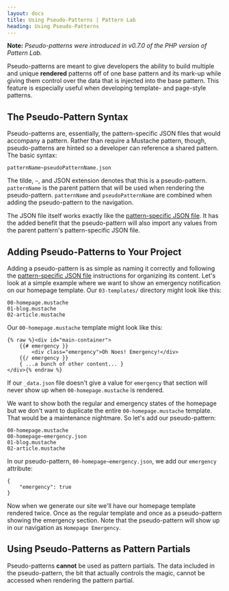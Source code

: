 ```yaml
---
layout: docs
title: Using Pseudo-Patterns | Pattern Lab
heading: Using Pseudo-Patterns
---
```


**Note:** *Pseudo-patterns were introduced in v0.7.0 of the PHP version of Pattern Lab.*


Pseudo-patterns are meant to give developers the ability to build multiple and unique **rendered** patterns off of one base pattern and its mark-up while giving them control over the data that is injected into the base pattern. This feature is especially useful when developing template- and page-style patterns.

## The Pseudo-Pattern Syntax

Pseudo-patterns are, essentially, the pattern-specific JSON files that would accompany a pattern. Rather than require a Mustache pattern, though, pseudo-patterns are hinted so a developer can reference a shared pattern. The basic syntax:

    patternName~pseudoPatternName.json

The tilde, `~`, and JSON extension denotes that this is a pseudo-pattern. `patternName` is the parent pattern that will be used when rendering the pseudo-pattern. `patternName` and `pseudoPatternName` are combined when adding the pseudo-pattern to the navigation.

The JSON file itself works exactly like the [pattern-specific JSON file](/docs/data-pattern-specific.html). It has the added benefit that the pseudo-pattern will also import any values from the parent pattern's pattern-specific JSON file.

## Adding Pseudo-Patterns to Your Project

Adding a pseudo-pattern is as simple as naming it correctly and following the [pattern-specific JSON file](/docs/data-pattern-specific.html) instructions for organizing its content. Let's look at a simple example where we want to show an emergency notification on our homepage template. Our `03-templates/` directory might look like this:

    00-homepage.mustache
    01-blog.mustache
    02-article.mustache

Our `00-homepage.mustache` template might look like this:

    {% raw %}<div id="main-container">
        {{# emergency }}
            <div class="emergency">Oh Noes! Emergency!</div>
        {{/ emergency }}
        { ...a bunch of other content... }
    </div>{% endraw %}

If our `_data.json` file doesn't give a value for `emergency` that section will never show up when `00-homepage.mustache` is rendered.

We want to show both the regular and emergency states of the homepage but we don't want to duplicate the entire `00-homepage.mustache` template. That would be a maintenance nightmare. So let's add our pseudo-pattern:

    00-homepage.mustache
    00-homepage~emergency.json
    01-blog.mustache
    02-article.mustache

In our pseudo-pattern, `00-homepage~emergency.json`, we add our `emergency` attribute:

    {
        "emergency": true
    }

Now when we generate our site we'll have our homepage template rendered twice. Once as the regular template and once as a pseudo-pattern showing the emergency section. Note that the pseudo-pattern will show up in our navigation as `Homepage Emergency`.

## Using Pseudo-Patterns as Pattern Partials

Pseudo-patterns **cannot** be used as pattern partials. The data included in the pseudo-pattern, the bit that actually controls the magic, cannot be accessed when rendering the pattern partial.
